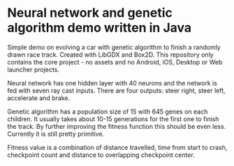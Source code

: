 # Neural network and genetic algorithm demo written in Java

Simple demo on evolving a car with genetic algorithm to finish a randomly drawn race track.
Created with LibGDX and Box2D. 
This repository only contains the core project - no assets and no Android, iOS, Desktop or Web launcher projects.

Neural network has one hidden layer with 40 neurons and the network is fed with seven ray cast inputs. 
There are four outputs: steer right, steer left, accelerate and brake.

Genetic algorithm has a population size of 15 with 645 genes on each children.
It usually takes about 10-15 generations for the first one to finish the track. By further improving the fitness function this should be even less. Currently it is still pretty primitive.

Fitness value is a combination of distance travelled, time from start to crash, checkpoint count and distance to overlapping checkpoint center.


